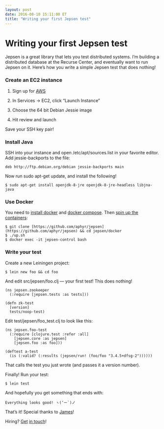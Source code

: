 ```yaml
---
layout: post
date: 2016-08-10 15:11:00 ET
title: "Writing your first Jepsen test"
---
```


# Writing your first Jepsen test

Jepsen is a great library that lets you test distributed systems. I’m building a distributed database at the Recurse Center, and eventually want to run Jepsen on it. Here’s how you write a simple Jepsen test that does nothing!

### Create an EC2 instance

1. Sign up for [AWS](http://aws.amazon.com)

1. In Services -> EC2, click “Launch Instance”

1. Choose the 64 bit Debian Jessie image

1. Hit review and launch

Save your SSH key pair!

### Install Java

SSH into your instance and open /etc/apt/sources.list in your favorite editor. Add jessie-backports to the file:

    deb http://ftp.debian.org/debian jessie-backports main

Now run sudo apt-get update, and install the following!

    $ sudo apt-get install openjdk-8-jre openjdk-8-jre-headless libjna-java

### Use Docker

You need to [install docker](https://docs.docker.com/engine/installation/linux/debian/) and [docker compose](https://docs.docker.com/compose/install/). Then [spin up the containers](https://github.com/aphyr/jepsen/blob/master/docker/README.md):

    $ git clone [https://github.com/aphyr/jepsen](https://github.com/aphyr/jepsen) && cd jepsen/docker
    $ ./up.sh
    $ docker exec -it jepsen-control bash

### Write your test

Create a new Leiningen project:

    $ lein new foo && cd foo

And edit src/jepsen/foo.clj — your first test! This does nothing!

    (ns jepsen.zookeeper
      (:require [jepsen.tests :as tests]))
    
    (defn zk-test
      [version]
      tests/noop-test)

Edit test/jepsen/foo_test.clj to look like this:

    (ns jepsen.foo-test
      (:require [clojure.test :refer :all]
        [jepsen.core :as jepsen]
        [jepsen.foo :as foo]))

    (deftest a-test
      (is (:valid? (:results (jepsen/run! (foo/foo "3.4.5+dfsg-2"))))))

That calls the test you just wrote (and passes it a version number).

Finally! Run your test:

    $ lein test

And hopefully you get something that ends with:

    Everything looks good! ヽ(‘ー`)ノ

That’s it! Special thanks to [James](http://twitter.com/porterjamesj)!

Hiring? [Get](http://twitter.com/arpith) [in touch](mailto:arpith@feedreader.co)!
